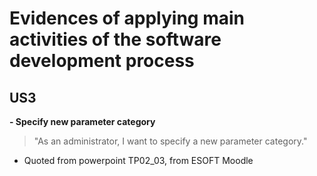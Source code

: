 # Evidences of applying main activities of the software development process
## US3
**- Specify new parameter category**
>"As an administrator, I want to specify a new parameter category."

- Quoted from powerpoint TP02_03, from ESOFT Moodle
